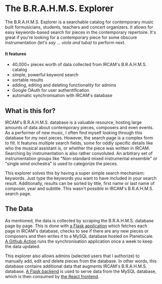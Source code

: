 <!-- Why? Who? What? How? --> 
# The B.R.A.H.M.S. Explorer
The B.R.A.H.M.S. Explorer is a searchable catalog for contemporary music built formusicians, students, teachers and concert organizers. It allows for easy keywords-based search for pieces in the contemporary repertoire. It's great if you're looking for a contemporary piece for some obscure instrumentation _(let's say ... viola and tuba)_ to perform next.

#### It features
- 40,000+ pieces worth of data collected from IRCAM's B.R.A.H.M.S. catalog
- simple, powerful keyword search
- sortable results
- adding, editing and deleting functionality for admins
- Google OAuth for user authentification
- automatic synchronisation with IRCAM's database

## What is this for?
IRCAM's B.R.A.H.M.S. database is a valuable resource, hosting large amounts of data about contemporary pieces, composers and even events. As a performer of new music, I often find myself looking through this database for my next pieces. However, the search page is a complex form to fill. It features multiple search fields, some for oddly specific details like who the musical assistant is, or whether the piece was written in IRCAM. Searching by instrumentation is also rather convoluted. An arbitrary set of instrumentation groups like "Non-standard mixed instrumental ensemble" or "single wind orchestra" is used to categorize the pieces. 

This explorer solves this by having a super simple search mechanism: keywords. Just type the keywords you want to have included in your search result. Additionally, results can be sorted by title, first name or last name of composer, year and subtitle. This wasn't possible in IRCAM's B.R.A.H.M.S. search page. 

## The Data
As mentioned, the data is collected by scraping the B.R.A.H.M.S. database page by page. This is done with [a Flask application](https://github.com/somecho/brahms-explorer/tree/master/sync) which fetches each page in IRCAM's database, checks to see if there are any new pieces or composers and then writes it to a MySQL database hosted on Planetscale. [A Github Action](https://github.com/somecho/brahms-explorer/blob/master/.github/workflows/sync.yaml) runs the synchronisation application once a week to keep the data updated. 

This explorer also allows admins (selected users that I authorize) to manually add, edit and delete pieces from the database. In other words, this database contains additional data that augments IRCAM's B.R.A.H.M.S. database. [A Flask backend](https://github.com/somecho/brahms-explorer/tree/master/backend) is used to serve data from the MySQL database, which is then consumed by [the React frontend](https://github.com/somecho/brahms-explorer/tree/master/frontend).
